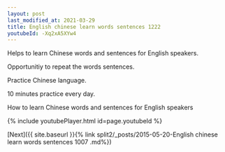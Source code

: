 ```yaml
---
layout: post
last_modified_at: 2021-03-29
title: English chinese learn words sentences 1222 
youtubeId: -Xq2xA5XYw4
---
```

 
 
Helps to learn Chinese words and sentences for English speakers.

Opportunitiy to repeat the words sentences. 

Practice Chinese language. 
 
10 minutes practice every day. 
 
How to learn Chinese words and sentences for English speakers 
 
{% include youtubePlayer.html id=page.youtubeId %}
 
 
[Next]({{ site.baseurl }}{% link  split2/_posts/2015-05-20-English chinese learn words sentences 1007 .md%})
 
